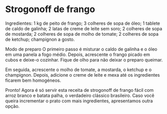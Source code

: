 # Strogonoff de frango

Ingredientes:
   1 kg de peito de frango;
   3 colheres de sopa de óleo;
   1 tablete de caldo de galinha;
   2 latas de creme de leite sem soro;
   2 colheres de sopa de mostarda;
   2 colheres de sopa de molho de tomate;
   2 colheres de sopa de ketchup;
   champignon a gosto.

   Modo de preparo
O primeiro passo é misturar o caldo de galinha e o óleo em uma panela a fogo médio. Depois, acrescente o frango picado em cubos e deixe-o cozinhar. Fique de olho para não deixar o preparo queimar.

Em seguida, acrescente o molho de tomate, a mostarda, o ketchup e o champignon. Depois, adicione o creme de leite e mexa até os ingredientes ficarem bem homogéneos.

Pronto! Agora é só servir esta receita de strogonoff de frango fácil com arroz branco e batata palha, o verdadeiro clássico brasileiro. Caso você queira incrementar o prato com mais ingredientes, apresentamos outra opção.
